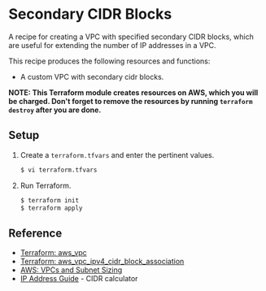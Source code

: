 # Secondary CIDR Blocks

A recipe for creating a VPC with specified secondary CIDR blocks, which are useful for extending the number of IP addresses in a VPC.

This recipe produces the following resources and functions:

* A custom VPC with secondary cidr blocks.

**NOTE: This Terraform module creates resources on AWS, which you will be charged. Don't forget to remove the resources by running `terraform destroy` after you are done.**

## Setup
   
1. Create a `terraform.tfvars` and enter the pertinent values.

   ```bash
   $ vi terraform.tfvars
   ```   
   
1. Run Terraform.

   ```bash
   $ terraform init
   $ terraform apply
   ```

## Reference

* [Terraform: aws_vpc](https://registry.terraform.io/providers/hashicorp/aws/latest/docs/resources/vpc)
* [Terraform: aws_vpc_ipv4_cidr_block_association](https://registry.terraform.io/providers/hashicorp/aws/latest/docs/resources/vpc_ipv4_cidr_block_association)
* [AWS: VPCs and Subnet Sizing](https://docs.aws.amazon.com/vpc/latest/userguide/VPC_Subnets.html#VPC_Sizing)
* [IP Address Guide](https://www.ipaddressguide.com/cidr) - CIDR calculator
